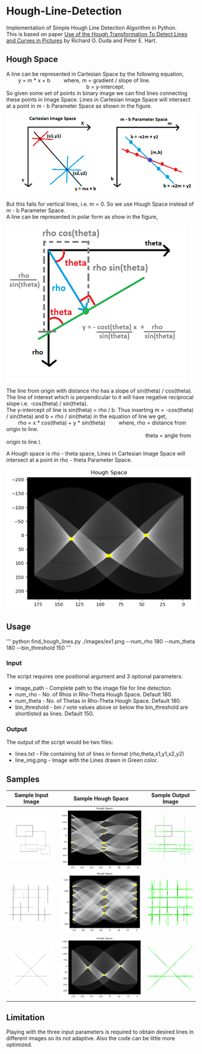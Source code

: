 # Hough-Line-Detection
Implementation of Simple Hough Line Detection Algorithm in Python.\
This is based on paper [Use of the Hough Transformation To Detect Lines and Curves in Pictures](/Paper/HoughTransformPaper.pdf) by Richard O. Duda and Peter E. Hart.

## Hough Space
A line can be represented in Cartesian Space by the following equation,\
&nbsp; &nbsp; &nbsp; &nbsp; y = m * x + b &nbsp; &nbsp; &nbsp; &nbsp; where, m = gradient / slope of line.\
&nbsp; &nbsp; &nbsp; &nbsp; &nbsp; &nbsp; &nbsp; &nbsp; &nbsp; &nbsp; &nbsp; &nbsp; &nbsp; &nbsp; &nbsp; &nbsp; &nbsp; &nbsp; &nbsp; &nbsp; &nbsp; &nbsp; &nbsp; &nbsp; &nbsp; &nbsp; &nbsp; b = y-intercept.\
So given some set of points in binary image we can find lines connecting these points in Image Space. Lines in Cartesian Image Space will intersect at a point in m - b Parameter Space as shown in the figure.

![m - b Parameter Space](/images/m-b_space.png)

But this fails for vertical lines, i.e. m = 0. So we use Hough Space instead of m - b Parameter Space.\
A line can be represented in polar form as show in the figure,

![rho - theta Parameter Space](/images/rho-theta_space.png)

The line from origin with distance rho has a slope of sin(theta) / cos(theta). The line of interest which is perpendicular to it will have negative reciprocal slope i.e. -cos(theta) / sin(theta).\
The y-intercept of line is sin(theta) = rho / b. Thus inserting m = -cos(theta) / sin(theta) and b = rho / sin(theta) in the equation of line we get,\
&nbsp; &nbsp; &nbsp; &nbsp; rho = x * cos(theta) + y * sin(theta) &nbsp; &nbsp; &nbsp; &nbsp; where, rho = distance from origin to line.\
&nbsp; &nbsp; &nbsp; &nbsp; &nbsp; &nbsp; &nbsp; &nbsp; &nbsp; &nbsp; &nbsp; &nbsp; &nbsp; &nbsp; &nbsp; &nbsp; &nbsp; &nbsp; &nbsp; &nbsp; &nbsp; &nbsp; &nbsp; &nbsp; &nbsp; &nbsp; &nbsp; &nbsp; &nbsp; &nbsp; &nbsp; &nbsp; &nbsp; &nbsp; &nbsp; &nbsp; &nbsp; &nbsp; &nbsp; &nbsp; &nbsp; &nbsp; &nbsp; &nbsp; &nbsp; &nbsp; &nbsp; theta = angle from origin to line.\
														   
A Hough space is rho - theta space, Lines in Cartesian Image Space will intersect at a point in rho - theta Parameter Space.

![Hough Space](/images/HoughSpace_ex3.PNG)

## Usage
''' python find_hough_lines.py ./images/ex1.png --num_rho 180 --num_theta 180 --bin_threshold 150 '''

### Input
The script requires one positional argument and 3 optional parameters:
* image_path - Complete path to the image file for line detection.
* num_rho - No. of Rhos in Rho-Theta Hough Space. Default 180.
* num_theta - No. of Thetas in Rho-Theta Hough Space. Default 180.
* bin_threshold - bin / vote values above or below the bin_threshold are shortlisted as lines. Default 150.

### Output
The output of the script would be two files:
* lines.txt - File containing list of lines in format (rho,theta,x1,y1,x2,y2)
* line_img.png - Image with the Lines drawn in Green color.

## Samples
Sample Input Image  |  Sample Hough Space  |  Sample Output Image
:------------------:|:--------------------:|:--------------------:
![Sample Input Image](/images/ex1.png)  |  ![Sample Hough Space](/images/HoughSpace_ex1.PNG)  |  ![Sample Output Image](/images/output_ex1.png)
![Sample Input Image](/images/ex2.png)  |  ![Sample Hough Space](/images/HoughSpace_ex2.PNG)  |  ![Sample Output Image](/images/output_ex2.png)
![Sample Input Image](/images/ex3.png)  |  ![Sample Hough Space](/images/HoughSpace_ex3.PNG)  |  ![Sample Output Image](/images/output_ex3.png)

## Limitation
Playing with the three input parameters is required to obtain desired lines in different images so its not adaptive. Also the code can be little more optimized.



